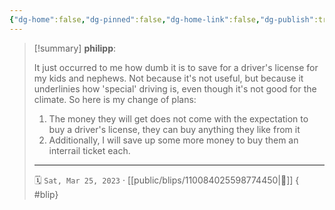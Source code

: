 ```yaml
---
{"dg-home":false,"dg-pinned":false,"dg-home-link":false,"dg-publish":true,"type":"blip","disabled rules":["yaml-title","yaml-title-alias","file-name-heading"],"title":"philipp on mastodon @ 2023-03-25","created-date":"2023-03-25T12:55:25","id":110084025598774450,"updated-date":"2025-05-02T08:50:43","dg-path":"blips/110084025598774450.md","permalink":"/blips/110084025598774450/","dgPassFrontmatter":true}
---
```


> [!summary] **philipp**:
>
> It just occurred to me how dumb it is to save for a driver's license for my kids and nephews. Not because it's not useful, but because it underlinies how 'special' driving is, even though it's not good for the climate.
> So here is my change of plans:
> 1) The money they will get does not come with the expectation to buy a driver's license, they can buy anything they like from it
> 2) Additionally, I will save up some more money to buy them an interrail ticket each.
> - - -
>
> 🗓️ `Sat, Mar 25, 2023` · [[public/blips/110084025598774450\|🔗]]
{ #blip}

